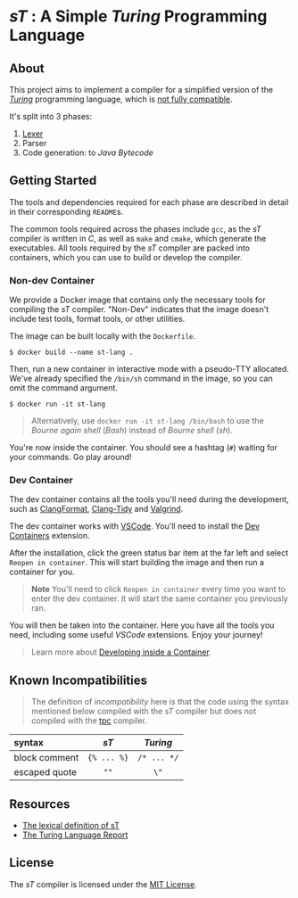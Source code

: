 # _sT_ : A Simple _Turing_ Programming Language

## About

This project aims to implement a compiler for a simplified version of the _[Turing](https://en.wikipedia.org/wiki/Turing_(programming_language))_ programming language, which is [not fully compatible](#known-incompatibility).

It's split into 3 phases:
1. [Lexer](./lexer/)
2. Parser
3. Code generation: to _Java Bytecode_

## Getting Started

The tools and dependencies required for each phase are described in detail in their corresponding `README`s.

The common tools required across the phases include `gcc`, as the _sT_ compiler is written in _C_, as well as `make` and `cmake`, which generate the executables.
All tools required by the _sT_ compiler are packed into containers, which you can use to build or develop the compiler.

### Non-dev Container

We provide a Docker image that contains only the necessary tools for compiling the _sT_ compiler. "Non-Dev" indicates that the image doesn't include test tools, format tools, or other utilities.

The image can be built locally with the `Dockerfile`.

```
$ docker build --name st-lang .
```

Then, run a new container in interactive mode with a pseudo-TTY allocated. We've already specified the `/bin/sh` command in the image, so you can omit the command argument.

```
$ docker run -it st-lang
```
> Alternatively, use `docker run -it st-lang /bin/bash` to use the _Bourne again shell_ (_Bash_) instead of _Bourne shell_ (_sh_).

You're now inside the container. You should see a hashtag (`#`) waiting for your commands. Go play around!

### Dev Container

The dev container contains all the tools you'll need during the development, such as [ClangFormat](https://clang.llvm.org/docs/ClangFormat.html), [Clang-Tidy](https://clang.llvm.org/extra/clang-tidy/) and [Valgrind](https://valgrind.org/).

The dev container works with [VSCode](https://code.visualstudio.com/). You'll need to install the [Dev Containers](https://marketplace.visualstudio.com/items?itemName=ms-vscode-remote.remote-containers) extension.

After the installation, click the green status bar item at the far left and select `Reopen in container`. This will start building the image and then run a container for you.
> **Note**
> You'll need to click `Reopen in container` every time you want to enter the dev container. It will start the same container you previously ran.

You will then be taken into the container. Here you have all the tools you need, including some useful _VSCode_ extensions. Enjoy your journey!
> Learn more about [Developing inside a Container](https://code.visualstudio.com/docs/devcontainers/containers).

## Known Incompatibilities

> The definition of _incompatibility_ here is that the code using the syntax mentioned below compiled with the _sT_ compiler but does not compiled with the [tpc](https://txl.ca/txl-tplusdownload.html) compiler.

| syntax | _sT_ | _Turing_ |
|:-------|:----:|:--------:|
| block comment | `{% ... %}` | `/* ... */`
| escaped quote | `""` | `\"` |

## Resources

- [The lexical definition of sT](./lexer/lexical-definition.md)
- [The Turing Language Report](https://txl.ca/tplus/Turing_Report.pdf)

## License

The _sT_ compiler is licensed under the [MIT License](LICENSE).
